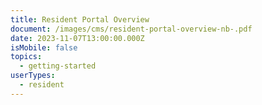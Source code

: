 ```yaml
---
title: Resident Portal Overview
document: /images/cms/resident-portal-overview-nb-.pdf
date: 2023-11-07T13:00:00.000Z
isMobile: false
topics:
  - getting-started
userTypes:
  - resident
---
```

